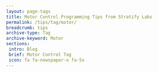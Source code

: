 ```yaml
---
layout: page-tags
title: Motor Control Programming Tips from Stratify Labs
permalink: /tips/tag/motor/
breadcrumb: tips
archive-type: Tag
archive-keyword: Motor
sections:
 intro: Blog
 brief: Motor Control Tag
 icon: fa fa-newspaper-o fa-5x
---
```

